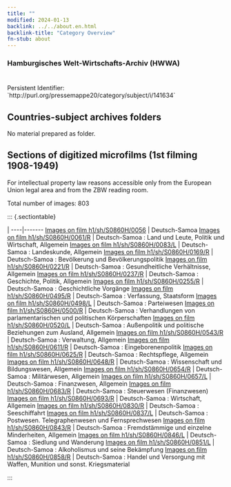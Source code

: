 ```yaml
---
title: ""
modified: 2024-01-13
backlink: ../../about.en.html
backlink-title: "Category Overview"
fn-stub: about
---
```


### Hamburgisches Welt-Wirtschafts-Archiv (HWWA)

# 

<div class="hint">Persistent Identifier: `http://purl.org/pressemappe20/category/subject/i/141634`</div>







## Countries-subject archives folders





No material prepared as folder.



<a id="filmsections" />

## Sections of digitized microfilms (1st filming 1908-1949)

<p>For intellectual property law reasons accessible only from the European Union legal area and from the ZBW reading room.</p>



<p>Total number of images: 803</p>




::: {.sectiontable}

 | 
----|-------
<a class="btn" href="https://pm20.zbw.eu/film/h1/sh/S0860H/0056" rel="nofollow">Images on film h1/sh/S0860H/0056</a> | Deutsch-Samoa
<a class="btn" href="https://pm20.zbw.eu/film/h1/sh/S0860H/0061/R" rel="nofollow">Images on film h1/sh/S0860H/0061/R</a> | Deutsch-Samoa : Land und Leute, Politik und Wirtschaft, Allgemein
<a class="btn" href="https://pm20.zbw.eu/film/h1/sh/S0860H/0083/L" rel="nofollow">Images on film h1/sh/S0860H/0083/L</a> | Deutsch-Samoa : Landeskunde, Allgemein
<a class="btn" href="https://pm20.zbw.eu/film/h1/sh/S0860H/0169/R" rel="nofollow">Images on film h1/sh/S0860H/0169/R</a> | Deutsch-Samoa : Bevölkerung und Bevölkerungspolitik
<a class="btn" href="https://pm20.zbw.eu/film/h1/sh/S0860H/0221/R" rel="nofollow">Images on film h1/sh/S0860H/0221/R</a> | Deutsch-Samoa : Gesundheitliche Verhältnisse, Allgemein
<a class="btn" href="https://pm20.zbw.eu/film/h1/sh/S0860H/0237/R" rel="nofollow">Images on film h1/sh/S0860H/0237/R</a> | Deutsch-Samoa : Geschichte, Politik, Allgemein
<a class="btn" href="https://pm20.zbw.eu/film/h1/sh/S0860H/0255/R" rel="nofollow">Images on film h1/sh/S0860H/0255/R</a> | Deutsch-Samoa : Geschichtliche Vorgänge
<a class="btn" href="https://pm20.zbw.eu/film/h1/sh/S0860H/0495/R" rel="nofollow">Images on film h1/sh/S0860H/0495/R</a> | Deutsch-Samoa : Verfassung, Staatsform
<a class="btn" href="https://pm20.zbw.eu/film/h1/sh/S0860H/0498/L" rel="nofollow">Images on film h1/sh/S0860H/0498/L</a> | Deutsch-Samoa : Parteiwesen
<a class="btn" href="https://pm20.zbw.eu/film/h1/sh/S0860H/0500/R" rel="nofollow">Images on film h1/sh/S0860H/0500/R</a> | Deutsch-Samoa : Verhandlungen von parlamentarischen und politischen Körperschaften
<a class="btn" href="https://pm20.zbw.eu/film/h1/sh/S0860H/0520/L" rel="nofollow">Images on film h1/sh/S0860H/0520/L</a> | Deutsch-Samoa : Außenpolitik und politische Beziehungen zum Ausland, Allgemein
<a class="btn" href="https://pm20.zbw.eu/film/h1/sh/S0860H/0543/R" rel="nofollow">Images on film h1/sh/S0860H/0543/R</a> | Deutsch-Samoa : Verwaltung, Allgemein
<a class="btn" href="https://pm20.zbw.eu/film/h1/sh/S0860H/0611/R" rel="nofollow">Images on film h1/sh/S0860H/0611/R</a> | Deutsch-Samoa : Eingeborenenpolitik
<a class="btn" href="https://pm20.zbw.eu/film/h1/sh/S0860H/0625/R" rel="nofollow">Images on film h1/sh/S0860H/0625/R</a> | Deutsch-Samoa : Rechtspflege, Allgemein
<a class="btn" href="https://pm20.zbw.eu/film/h1/sh/S0860H/0648/R" rel="nofollow">Images on film h1/sh/S0860H/0648/R</a> | Deutsch-Samoa : Wissenschaft und Bildungswesen, Allgemein
<a class="btn" href="https://pm20.zbw.eu/film/h1/sh/S0860H/0654/R" rel="nofollow">Images on film h1/sh/S0860H/0654/R</a> | Deutsch-Samoa : Militärwesen, Allgemein
<a class="btn" href="https://pm20.zbw.eu/film/h1/sh/S0860H/0657/L" rel="nofollow">Images on film h1/sh/S0860H/0657/L</a> | Deutsch-Samoa : Finanzwesen, Allgemein
<a class="btn" href="https://pm20.zbw.eu/film/h1/sh/S0860H/0683/R" rel="nofollow">Images on film h1/sh/S0860H/0683/R</a> | Deutsch-Samoa : Steuerwesen (Finanzwesen)
<a class="btn" href="https://pm20.zbw.eu/film/h1/sh/S0860H/0693/R" rel="nofollow">Images on film h1/sh/S0860H/0693/R</a> | Deutsch-Samoa : Wirtschaft, Allgemein
<a class="btn" href="https://pm20.zbw.eu/film/h1/sh/S0860H/0830/R" rel="nofollow">Images on film h1/sh/S0860H/0830/R</a> | Deutsch-Samoa : Seeschiffahrt
<a class="btn" href="https://pm20.zbw.eu/film/h1/sh/S0860H/0837/L" rel="nofollow">Images on film h1/sh/S0860H/0837/L</a> | Deutsch-Samoa : Postwesen. Telegraphenwesen und Fernsprechwesen
<a class="btn" href="https://pm20.zbw.eu/film/h1/sh/S0860H/0843/R" rel="nofollow">Images on film h1/sh/S0860H/0843/R</a> | Deutsch-Samoa : Fremdstämmige und einzelne Minderheiten, Allgemein
<a class="btn" href="https://pm20.zbw.eu/film/h1/sh/S0860H/0846/L" rel="nofollow">Images on film h1/sh/S0860H/0846/L</a> | Deutsch-Samoa : Siedlung und Wanderung
<a class="btn" href="https://pm20.zbw.eu/film/h1/sh/S0860H/0851/L" rel="nofollow">Images on film h1/sh/S0860H/0851/L</a> | Deutsch-Samoa : Alkoholismus und seine Bekämpfung
<a class="btn" href="https://pm20.zbw.eu/film/h1/sh/S0860H/0858/R" rel="nofollow">Images on film h1/sh/S0860H/0858/R</a> | Deutsch-Samoa : Handel und Versorgung mit Waffen, Munition und sonst. Kriegsmaterial


:::
















